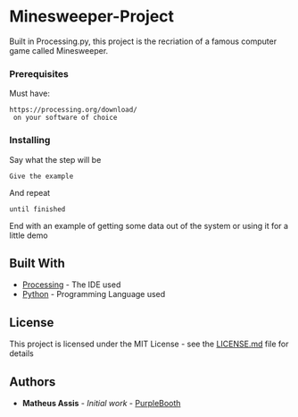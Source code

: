 # Minesweeper-Project

Built in Processing.py, this project is the recriation of a famous computer game called Minesweeper.

### Prerequisites

Must have:

```
https://processing.org/download/ 
 on your software of choice
```

### Installing

Say what the step will be

```
Give the example
```

And repeat

```
until finished
```

End with an example of getting some data out of the system or using it for a little demo

## Built With

* [Processing](https://processing.org/) - The IDE used
* [Python](https://www.python.org/) - Programming Language used

## License

This project is licensed under the MIT License - see the [LICENSE.md](LICENSE.md) file for details

## Authors

* **Matheus Assis** - *Initial work* - [PurpleBooth](https://github.com/PurpleBooth)
